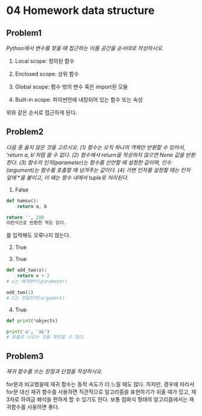 # 04 Homework data structure

## Problem1

*Python에서 변수를 찾을 때 접근하는 이름 공간을 순서대로 작성하시오.*

1. Local scope: 정의된 함수

2. Enclosed scope: 상위 함수

3. Global scope: 함수 밖의 변수 혹은 import된 모듈

4. Built-in scope: 파이썬안에 내장되어 있는 함수 또는 속성

위와 같은 순서로 접근하게 된다.

## Problem2

*다음 중 옳지 않은 것을 고르시오.
(1) 함수는 오직 하나의 객체만 반환할 수 있어서, ‘return a, b’처럼 쓸 수 없다.
(2) 함수에서 return을 작성하지 않으면 None 값을 반환한다.
(3) 함수의 인자(parameter)는 함수를 선언할 때 설정한 값이며, 인수(argument)는 함수를 호출할 때 넘겨주는 값이다.
(4) 가변 인자를 설정할 때는 인자 앞에* **을 붙이고, 이 때는 함수 내에서 tuple로 처리된다.*

1) False

```python
def hamsu():
    return a, b

return '', 200
이런식으로 반환한 적도 있다.
```

를 입력해도 오류나지 않는다.

2) True

3) True

```python
def add_two(x):
    return x + 2
# x는 매개변수(parameter)

add_two(2)
# 2는 전달인자(argument)
```

4) True

```python
def print(*objects)

print('a', 'ab')
# 튜플로 나오는 것을 확인할 수 있다.
```



## Problem3

*재귀 함수를 쓰는 장점과 단점을 작성하시오.*

for문과 비교했을때 재귀 함수는 동작 속도가 더 느릴 때도 많다. 하지만, 경우에 따라서 for문 대신 재귀 함수를 사용하면 직관적으로 알고리즘을 표현하기가 쉬울 때가 있고, 제 3자로 하여금 해석을 편하게 할 수 있기도 한다. 보통 점화식 형태의 알고리즘에서는 재귀함수를 사용하면 좋다.













